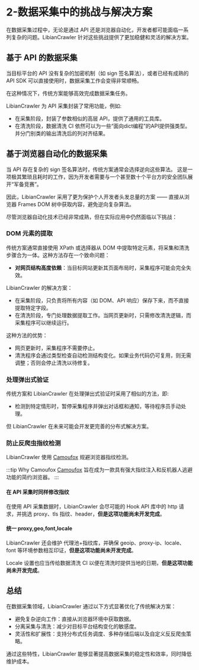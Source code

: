 # 2-数据采集中的挑战与解决方案

在数据采集过程中，无论是通过 API 还是浏览器自动化，开发者都可能面临一系列复杂的问题。LibianCrawler 针对这些挑战提供了更加稳健和灵活的解决方案。

## 基于 API 的数据采集

当目标平台的 API 没有复杂的加密机制（如 sign 签名算法），或者已经有成熟的 API SDK 可以直接使用时，数据采集工作会变得非常顺畅。

在这种情况下，传统方案能够高效完成数据采集任务。

LibianCrawler 为 API 采集封装了常用功能，例如:

- 在采集阶段，封装了参数相似的高层 API，提供了通用的工具库。
- 在清洗阶段，数据清洗 CI 依然可以为一些“面向dict编程”的API提供强类型。并分门别类的输出清洗后的列对齐结果。

[//]: # ([//]: # &#40;- 提供分布式爬虫的上下文存储设施，避免重复爬取。&#41;)
[//]: # ()
[//]: # ([//]: # &#40;- 支持任务的暂停与恢复，提高采集的灵活性。&#41;)
[//]: # ()
[//]: # ([//]: # &#40;- 封装了常用平台的 API 库，提供简洁的命令行接口，便于任务调度。&#41;)
[//]: # (:::)

## 基于浏览器自动化的数据采集

当 API 存在复杂的 sign 签名算法时，传统方案通常会选择逆向这些算法。
这是一项极其繁琐且耗时的工作，因为开发者需要与一个甚至数十个平台方的安全团队展开“军备竞赛”。

因此，LibianCrawler 采用了更为保护个人开发者头发总量的方案 —— 直接从浏览器 Frames DOM 树中获取内容，避免逆向复杂算法。

尽管浏览器自动化技术已经非常成熟，但在实际应用中仍然面临以下挑战：

### DOM 元素的提取

传统方案通常直接使用 XPath 或选择器从 DOM 中提取特定元素，将采集和清洗步骤合为一体。这种方法存在一个致命问题：

- **对网页结构高度依赖**：当目标网站更新其页面布局时，采集程序可能会完全失效。

LibianCrawler 的解决方案：

- 在采集阶段，只负责将所有内容（如 DOM、API 响应）保存下来，而不直接提取特定字段。
- 在清洗阶段，专门处理数据提取工作。当网页更新时，只需修改清洗逻辑，而采集程序可以继续运行。

这种方法的优势：

- 网页更新时，采集程序不需要停止。
- 清洗程序会通过类型检查自动检测结构变化。如果业务代码仍可复用，则无需调整；否则会停止清洗以待修复。

### 处理弹出式验证

传统方案和 LibianCrawler 在处理弹出式验证时采用了相似的方法，即:

- 检测到特定情形时，暂停采集程序并弹出对话框和通知，等待程序员手动处理。

但 LibianCrawler 在未来可能会开发更完善的分布式解决方案。

### 防止反爬虫指纹检测

LibianCrawler 使用 [Camoufox](https://camoufox.com/) 规避浏览器指纹检测。

:::tip Why Camoufox
[Camoufox](https://camoufox.com/) 旨在成为一款具有强大指纹注入和反机器人逃避功能的简约浏览器。
:::

#### 在 API 采集时同样修改指纹

在使用 API 采集数据时，LibianCrawler 会尽可能的 Hook API 库中的 http 请求，并挑选 proxy、tls 指纹、header，**但是这项功能尚未开发完成**。

#### 统一 proxy,geo,font,locale

LibianCrawler 还会维护 代理池+指纹库，并确保 geoip、proxy-ip、locale、font 等环境参数相互印证，**但是这项功能尚未开发完成**。

Locale 设置也应当传给数据清洗 CI 以便在清洗时提供当地的日期，**但是这项功能尚未开发完成**。

## 总结

在数据采集领域，LibianCrawler 通过以下方式显著优化了传统解决方案：

- 避免复杂逆向工作：直接从浏览器环境中获取数据。
- 分离采集与清洗：减少对目标平台结构变化的敏感度。
- 灵活性和扩展性：支持分布式任务调度、多种存储后端以及自定义反反爬虫策略。

通过这些特性，LibianCrawler 能够显著提高数据采集的稳定性和效率，同时降低维护成本。
